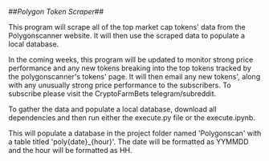 ##*Polygon Token Scraper*##

This program will scrape all of the top market cap tokens' data from the Polygonscanner website. It will then use the scraped data to populate a local database.

In the coming weeks, this program will be updated to monitor strong price performance and any new tokens breaking into the top tokens tracked by the polygonscanner's tokens' page. 
It will then email any new tokens', along with any unusually strong price performance to the subscribers. To subscribe please visit the CryptoFarmBets telegram/subreddit.

To gather the data and populate a local database, download all dependencies and then run either the execute.py file or the execute.ipynb.

This will populate a database in the project folder named 'Polygonscan' with a table titled 'poly{date}_{hour}'. The date will be formatted as YYMMDD and the hour will be formatted as HH.
